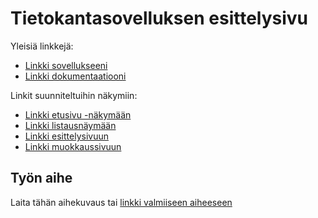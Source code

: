 ﻿# Tietokantasovelluksen esittelysivu

Yleisiä linkkejä:

* [Linkki sovellukseeni](http://jwinter.users.cs.helsinki.fi/tsoha/)
* [Linkki dokumentaatiooni](https://github.com/Syaniidikauppias/Bar-Kappas-Drinkkiarkisto/blob/master/doc/dokumentaatio.pdf)

Linkit suunniteltuihin näkymiin:
* [Linkki etusivu -näkymään](http://jwinter.users.cs.helsinki.fi/tsoha/suunnitelmat/etusivu)
* [Linkki listausnäymään](http://jwinter.users.cs.helsinki.fi/tsoha/suunnitelmat/drinkit)
* [Linkki esittelysivuun](http://jwinter.users.cs.helsinki.fi/tsoha/suunnitelmat/drinkkiesittely)
* [Linkki muokkaussivuun](http://jwinter.users.cs.helsinki.fi/tsoha/suunnitelmat/muokkaus)

## Työn aihe

Laita tähän aihekuvaus tai [linkki valmiiseen aiheeseen](http://advancedkittenry.github.io/suunnittelu_ja_tyoymparisto/aiheet/Drinkkiarkisto.html) 
